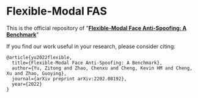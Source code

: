 # Flexible-Modal FAS

This is the official repository of "**[Flexible-Modal Face Anti-Spoofing: A Benchmark](https://arxiv.org/pdf/2202.08192.pdf)**"


If you find our work useful in your research, please consider citing:

    @article{yu2022flexible,
      title={Flexible-Modal Face Anti-Spoofing: A Benchmark},
      author={Yu, Zitong and Zhao, Chenxu and Cheng, Kevin HM and Cheng, Xu and Zhao, Guoying},
      journal={arXiv preprint arXiv:2202.08192},
      year={2022}
    }

